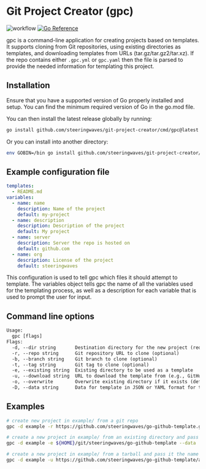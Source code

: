 # Git Project Creator (gpc)

![workflow](https://github.com/steeringwaves/git-project-creator/actions/workflows/test.yml/badge.svg)
[![Go Reference](https://pkg.go.dev/badge/github.com/steeringwaves/git-project-creator.svg)](https://pkg.go.dev/github.com/steeringwaves/git-project-creator)

gpc is a command-line application for creating projects based on templates.
It supports cloning from Git repositories, using existing directories as templates, and downloading templates from URLs (tar.gz/tar.gz2/tar.xz).
If the repo contains either `.gpc.yml` or `gpc.yaml` then the file is parsed to provide the needed information for templating this project.

## Installation

Ensure that you have a supported version of Go properly installed and setup. You can find the minimum required version of Go in the go.mod file.

You can then install the latest release globally by running:

```sh
go install github.com/steeringwaves/git-project-creator/cmd/gpc@latest
```

Or you can install into another directory:

```sh
env GOBIN=/bin go install github.com/steeringwaves/git-project-creator/cmd/gpc@latest
```

## Example configuration file

```yaml
templates:
  - README.md
variables:
  - name: name
    description: Name of the project
    default: my-project
  - name: description
    description: Description of the project
    default: My project
  - name: server
    description: Server the repo is hosted on
    default: github.com
  - name: org
    description: License of the project
    default: steeringwaves

```

This configuration is used to tell gpc which files it should attempt to template. The variables object tells gpc the name of all the variables used for the templating process, as well as a description for each variable that is used to prompt the user for input.

## Command line options

```txt
Usage:
  gpc [flags]
Flags:
  -d, --dir string       Destination directory for the new project (required)
  -r, --repo string      Git repository URL to clone (optional)
  -b, --branch string    Git branch to clone (optional)
  -t, --tag string       Git tag to clone (optional)
  -e, --existing string  Existing directory to be used as a template
  -u, --download string  URL to download the template from (e.g., GitHub releases, support tar, tar.gz, tar.xz, tar.bz2, zip)
  -o, --overwrite        Overwrite existing directory if it exists (default is to prompt user if existing directory is found)
  -D, --data string      Data for template in JSON or YAML format for templating (default is to prompt user for input)
```

## Examples

```sh
# create new project in example/ from a git repo
gpc -d example -r https://github.com/steeringwaves/go-github-template.git

# create a new project in example/ from an existing directory and pass it all needed variables
gpc -d example -e ${HOME}/git/steeringwaves/go-github-template --data '{"name":"test","description":"test project","server":"github.com","org":"steeringwaves"}'

# create a new project in example/ from a tarball and pass it the name
gpc -d example -u https://github.com/steeringwaves/go-github-template/archive/refs/tags/v1.0.0.tar.gz --data '{"name":"test"}'
```

